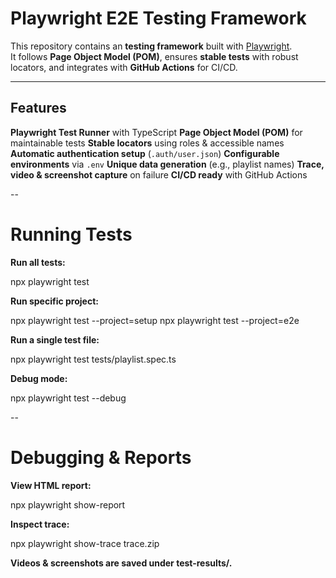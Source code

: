 # Playwright E2E Testing Framework

This repository contains an **testing framework** built with [Playwright](https://playwright.dev/).  
It follows **Page Object Model (POM)**, ensures **stable tests** with robust locators, and integrates with **GitHub Actions** for CI/CD.

---

## Features

**Playwright Test Runner** with TypeScript
**Page Object Model (POM)** for maintainable tests
**Stable locators** using roles & accessible names
**Automatic authentication setup** (`.auth/user.json`)
**Configurable environments** via `.env`
**Unique data generation** (e.g., playlist names)
**Trace, video & screenshot capture** on failure
**CI/CD ready** with GitHub Actions

--

# Running Tests

**Run all tests:**

npx playwright test


**Run specific project:**

npx playwright test --project=setup
npx playwright test --project=e2e


**Run a single test file:**

npx playwright test tests/playlist.spec.ts


**Debug mode:**

npx playwright test --debug

--

# Debugging & Reports

**View HTML report:**

npx playwright show-report


**Inspect trace:**

npx playwright show-trace trace.zip


**Videos & screenshots are saved under test-results/.**

